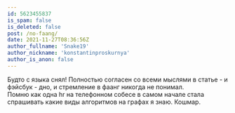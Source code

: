 ```yaml
---
id: 5623455837
is_spam: false
is_deleted: false
post: /no-faang/
date: 2021-11-27T08:36:56Z
author_fullname: 'Snake19'
author_nickname: 'konstantinproskurnya'
author_is_anon: false
---
```


<p>Будто с языка снял! Полностью согласен со всеми мыслями в статье - и фэйсбук - дно, и стремление в фаанг никогда не понимал. <br>Помню как одна hr на телефонном собесе в самом начале стала спрашивать какие виды алгоритмов на графах я знаю. Кошмар.</p>
